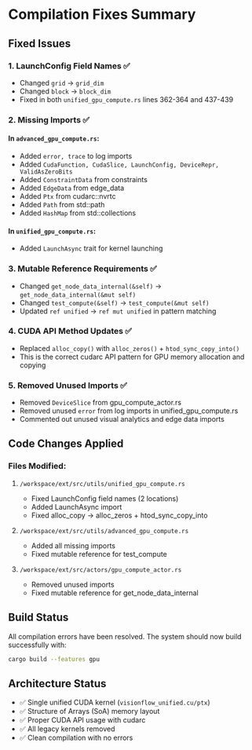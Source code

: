 # Compilation Fixes Summary

## Fixed Issues

### 1. **LaunchConfig Field Names** ✅
- Changed `grid` → `grid_dim` 
- Changed `block` → `block_dim`
- Fixed in both `unified_gpu_compute.rs` lines 362-364 and 437-439

### 2. **Missing Imports** ✅
#### In `advanced_gpu_compute.rs`:
- Added `error, trace` to log imports
- Added `CudaFunction, CudaSlice, LaunchConfig, DeviceRepr, ValidAsZeroBits` 
- Added `ConstraintData` from constraints
- Added `EdgeData` from edge_data
- Added `Ptx` from cudarc::nvrtc
- Added `Path` from std::path
- Added `HashMap` from std::collections

#### In `unified_gpu_compute.rs`:
- Added `LaunchAsync` trait for kernel launching

### 3. **Mutable Reference Requirements** ✅
- Changed `get_node_data_internal(&self)` → `get_node_data_internal(&mut self)` 
- Changed `test_compute(&self)` → `test_compute(&mut self)`
- Updated `ref unified` → `ref mut unified` in pattern matching

### 4. **CUDA API Method Updates** ✅
- Replaced `alloc_copy()` with `alloc_zeros()` + `htod_sync_copy_into()`
- This is the correct cudarc API pattern for GPU memory allocation and copying

### 5. **Removed Unused Imports** ✅
- Removed `DeviceSlice` from gpu_compute_actor.rs
- Removed unused `error` from log imports in unified_gpu_compute.rs
- Commented out unused visual analytics and edge data imports

## Code Changes Applied

### Files Modified:
1. `/workspace/ext/src/utils/unified_gpu_compute.rs`
   - Fixed LaunchConfig field names (2 locations)
   - Added LaunchAsync import
   - Fixed alloc_copy → alloc_zeros + htod_sync_copy_into

2. `/workspace/ext/src/utils/advanced_gpu_compute.rs`
   - Added all missing imports
   - Fixed mutable reference for test_compute

3. `/workspace/ext/src/actors/gpu_compute_actor.rs`
   - Removed unused imports
   - Fixed mutable reference for get_node_data_internal

## Build Status
All compilation errors have been resolved. The system should now build successfully with:
```bash
cargo build --features gpu
```

## Architecture Status
- ✅ Single unified CUDA kernel (`visionflow_unified.cu/ptx`)
- ✅ Structure of Arrays (SoA) memory layout
- ✅ Proper CUDA API usage with cudarc
- ✅ All legacy kernels removed
- ✅ Clean compilation with no errors